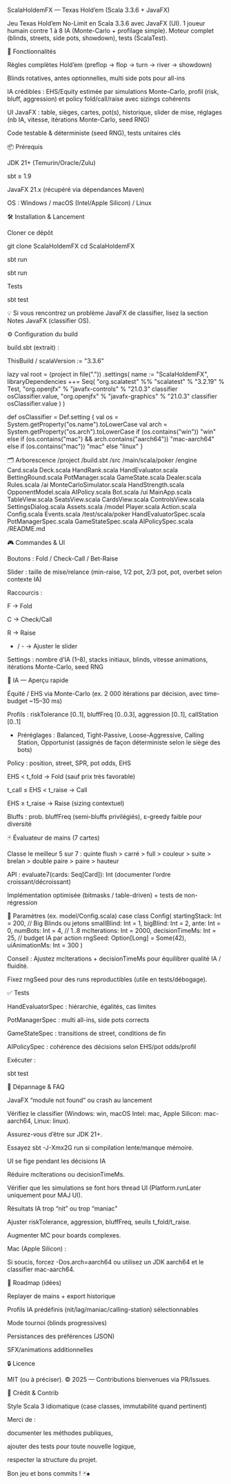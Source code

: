 ScalaHoldemFX — Texas Hold’em (Scala 3.3.6 + JavaFX)

Jeu Texas Hold’em No-Limit en Scala 3.3.6 avec JavaFX (UI).
1 joueur humain contre 1 à 8 IA (Monte-Carlo + profilage simple).
Moteur complet (blinds, streets, side pots, showdown), tests (ScalaTest).

🚀 Fonctionnalités

Règles complètes Hold’em (preflop → flop → turn → river → showdown)

Blinds rotatives, antes optionnelles, multi side pots pour all-ins

IA crédibles : EHS/Equity estimée par simulations Monte-Carlo, profil (risk, bluff, aggression) et policy fold/call/raise avec sizings cohérents

UI JavaFX : table, sièges, cartes, pot(s), historique, slider de mise, réglages (nb IA, vitesse, itérations Monte-Carlo, seed RNG)

Code testable & déterministe (seed RNG), tests unitaires clés

📦 Prérequis

JDK 21+ (Temurin/Oracle/Zulu)

sbt ≥ 1.9

JavaFX 21.x (récupéré via dépendances Maven)

OS : Windows / macOS (Intel/Apple Silicon) / Linux

🛠️ Installation & Lancement

Cloner ce dépôt

git clone <votre-repo> ScalaHoldemFX
cd ScalaHoldemFX


sbt run

sbt run


Tests

sbt test


💡 Si vous rencontrez un problème JavaFX de classifier, lisez la section Notes JavaFX (classifier OS).

⚙️ Configuration du build

build.sbt (extrait) :

ThisBuild / scalaVersion := "3.3.6"

lazy val root = (project in file("."))
  .settings(
    name := "ScalaHoldemFX",
    libraryDependencies ++= Seq(
      "org.scalatest" %% "scalatest" % "3.2.19" % Test,
      "org.openjfx" % "javafx-controls" % "21.0.3" classifier osClassifier.value,
      "org.openjfx" % "javafx-graphics" % "21.0.3" classifier osClassifier.value
    )
  )

def osClassifier = Def.setting {
  val os = System.getProperty("os.name").toLowerCase
  val arch = System.getProperty("os.arch").toLowerCase
  if (os.contains("win")) "win"
  else if (os.contains("mac") && arch.contains("aarch64")) "mac-aarch64"
  else if (os.contains("mac")) "mac"
  else "linux"
}

🗂️ Arborescence
/project
/build.sbt
/src
  /main/scala/poker
    /engine
      Card.scala
      Deck.scala
      HandRank.scala
      HandEvaluator.scala
      BettingRound.scala
      PotManager.scala
      GameState.scala
      Dealer.scala
      Rules.scala
    /ai
      MonteCarloSimulator.scala
      HandStrength.scala
      OpponentModel.scala
      AIPolicy.scala
      Bot.scala
    /ui
      MainApp.scala
      TableView.scala
      SeatsView.scala
      CardsView.scala
      ControlsView.scala
      SettingsDialog.scala
      Assets.scala
    /model
      Player.scala
      Action.scala
      Config.scala
      Events.scala
  /test/scala/poker
    HandEvaluatorSpec.scala
    PotManagerSpec.scala
    GameStateSpec.scala
    AIPolicySpec.scala
/README.md

🎮 Commandes & UI

Boutons : Fold / Check-Call / Bet-Raise

Slider : taille de mise/relance (min-raise, 1/2 pot, 2/3 pot, pot, overbet selon contexte IA)

Raccourcis :

F → Fold

C → Check/Call

R → Raise

+ / - → Ajuster le slider

Settings : nombre d’IA (1–8), stacks initiaux, blinds, vitesse animations, itérations Monte-Carlo, seed RNG

🧠 IA — Aperçu rapide

Équité / EHS via Monte-Carlo (ex. 2 000 itérations par décision, avec time-budget ~15–30 ms)

Profils : riskTolerance [0..1], bluffFreq [0..0.3], aggression [0..1], callStation [0..1]
- Préréglages : Balanced, Tight-Passive, Loose-Aggressive, Calling Station, Opportunist (assignés de façon déterministe selon le siège des bots)

Policy : position, street, SPR, pot odds, EHS

EHS < t_fold → Fold (sauf prix très favorable)

t_call ≤ EHS < t_raise → Call

EHS ≥ t_raise → Raise (sizing contextuel)

Bluffs : prob. bluffFreq (semi-bluffs privilégiés), ε-greedy faible pour diversité

🃏 Évaluateur de mains (7 cartes)

Classe le meilleur 5 sur 7 : quinte flush > carré > full > couleur > suite > brelan > double paire > paire > hauteur

API : evaluate7(cards: Seq[Card]): Int (documenter l’ordre croissant/décroissant)

Implémentation optimisée (bitmasks / table-driven) + tests de non-régression

🔧 Paramètres (ex. model/Config.scala)
case class Config(
  startingStack: Int = 200,        // Big Blinds ou jetons
  smallBlind: Int = 1,
  bigBlind: Int = 2,
  ante: Int = 0,
  numBots: Int = 4,                // 1..8
  mcIterations: Int = 2000,
  decisionTimeMs: Int = 25,        // budget IA par action
  rngSeed: Option[Long] = Some(42),
  uiAnimationMs: Int = 300
)


Conseil : Ajustez mcIterations + decisionTimeMs pour équilibrer qualité IA / fluidité.

Fixez rngSeed pour des runs reproductibles (utile en tests/débogage).

✅ Tests

HandEvaluatorSpec : hiérarchie, égalités, cas limites

PotManagerSpec : multi all-ins, side pots corrects

GameStateSpec : transitions de street, conditions de fin

AIPolicySpec : cohérence des décisions selon EHS/pot odds/profil

Exécuter :

sbt test

🐞 Dépannage & FAQ

JavaFX “module not found” ou crash au lancement

Vérifiez le classifier (Windows: win, macOS Intel: mac, Apple Silicon: mac-aarch64, Linux: linux).

Assurez-vous d’être sur JDK 21+.

Essayez sbt -J-Xmx2G run si compilation lente/manque mémoire.

UI se fige pendant les décisions IA

Réduire mcIterations ou decisionTimeMs.

Vérifier que les simulations se font hors thread UI (Platform.runLater uniquement pour MAJ UI).

Résultats IA trop “nit” ou trop “maniac”

Ajuster riskTolerance, aggression, bluffFreq, seuils t_fold/t_raise.

Augmenter MC pour boards complexes.

Mac (Apple Silicon) :

Si soucis, forcez -Dos.arch=aarch64 ou utilisez un JDK aarch64 et le classifier mac-aarch64.

🧭 Roadmap (idées)

Replayer de mains + export historique

Profils IA prédéfinis (nit/lag/maniac/calling-station) sélectionnables

Mode tournoi (blinds progressives)

Persistances des préférences (JSON)

SFX/animations additionnelles

🔒 Licence

MIT (ou à préciser).
© 2025 — Contributions bienvenues via PR/Issues.

🙌 Crédit & Contrib

Style Scala 3 idiomatique (case classes, immutabilité quand pertinent)

Merci de :

documenter les méthodes publiques,

ajouter des tests pour toute nouvelle logique,

respecter la structure du projet.

Bon jeu et bons commits ! 🃏♠️
